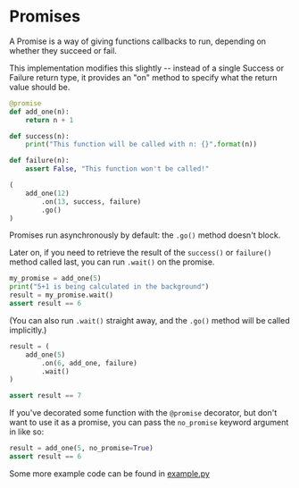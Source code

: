 Promises
=========

A Promise is a way of giving functions callbacks to run, depending on whether
they succeed or fail.

This implementation modifies this slightly -- instead of a single Success or
Failure return type, it provides an "on" method to specify what the return
value should be.

```python
@promise
def add_one(n):
    return n + 1

def success(n):
    print("This function will be called with n: {}".format(n))

def failure(n):
    assert False, "This function won't be called!"

(
    add_one(12)
        .on(13, success, failure)
        .go()
)
```

Promises run asynchronously by default: the `.go()` method doesn't block.

Later on, if you need to retrieve the result of the `success()` or `failure()` method called last, you can run `.wait()` on the promise.

```python
my_promise = add_one(5)
print("5+1 is being calculated in the background")
result = my_promise.wait()
assert result == 6
```

(You can also run `.wait()` straight away, and the `.go()` method will be called implicitly.)

```python
result = (
    add_one(5)
        .on(6, add_one, failure)
        .wait()
)

assert result == 7
```

If you've decorated some function with the `@promise` decorator, but don't want to use it as a promise, you can pass the `no_promise` keyword argument in like so:

```python
result = add_one(5, no_promise=True)
assert result == 6
```

Some more example code can be found in [example.py](https://github.com/bedekelly/promises/blob/master/example.py)
